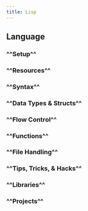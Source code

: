 ```yaml
---
title: Lisp
---
```


## **Language**
### ^^Setup^^
####
### ^^Resources^^
### ^^Syntax^^
### ^^Data Types & Structs^^
### ^^Flow Control^^
### ^^Functions^^
### ^^File Handling^^
### ^^Tips, Tricks, & Hacks^^
### ^^Libraries^^
### ^^Projects^^

##